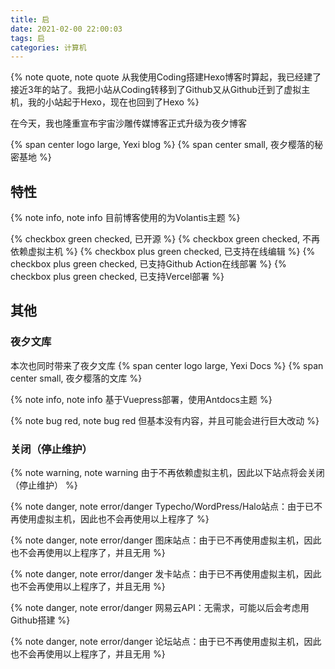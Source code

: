 ```yaml
---
title: 启
date: 2021-02-00 22:00:03
tags: 启
categories: 计算机
---
```

{% note quote, note quote 从我使用Coding搭建Hexo博客时算起，我已经建了接近3年的站了。我把小站从Coding转移到了Github又从Github迁到了虚拟主机，我的小站起于Hexo，现在也回到了Hexo %}

在今天，我也隆重宣布宇宙沙雕传媒博客正式升级为夜夕博客

{% span center logo large, Yexi blog %}
{% span center small, 夜夕樱落的秘密基地 %}

## 特性

{% note info, note info 目前博客使用的为Volantis主题 %}

{% checkbox green checked, 已开源 %}
{% checkbox green checked, 不再依赖虚拟主机 %}
{% checkbox plus green checked, 已支持在线编辑 %}
{% checkbox plus green checked, 已支持Github Action在线部署 %}
{% checkbox plus green checked, 已支持Vercel部署 %}

## 其他

### 夜夕文库

本次也同时带来了夜夕文库
{% span center logo large, Yexi Docs %}
{% span center small, 夜夕樱落的文库 %}

{% note info, note info 基于Vuepress部署，使用Antdocs主题 %}

{% note bug red, note bug red 但基本没有内容，并且可能会进行巨大改动 %}

### 关闭（停止维护）

{% note warning, note warning 由于不再依赖虚拟主机，因此以下站点将会关闭（停止维护） %}

{% note danger, note error/danger Typecho/WordPress/Halo站点：由于已不再使用虚拟主机，因此也不会再使用以上程序了 %}

{% note danger, note error/danger 图床站点：由于已不再使用虚拟主机，因此也不会再使用以上程序了，并且无用 %}

{% note danger, note error/danger 发卡站点：由于已不再使用虚拟主机，因此也不会再使用以上程序了，并且无用 %}

{% note danger, note error/danger 网易云API：无需求，可能以后会考虑用Github搭建 %}

{% note danger, note error/danger 论坛站点：由于已不再使用虚拟主机，因此也不会再使用以上程序了，并且无用 %}
